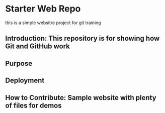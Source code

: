 # Starter Web Repo

this is a simple websitre project for git training

## Introduction: This repository is for showing how Git and GitHub work

## Purpose

## Deployment

## How to Contribute: Sample website with plenty of files for demos
